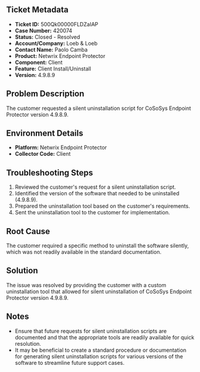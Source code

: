 ## Ticket Metadata
- **Ticket ID:** 500Qk00000FLDZaIAP
- **Case Number:** 420074
- **Status:** Closed - Resolved
- **Account/Company:** Loeb & Loeb
- **Contact Name:** Paolo Camba
- **Product:** Netwrix Endpoint Protector
- **Component:** Client
- **Feature:** Client Install/Uninstall
- **Version:** 4.9.8.9

## Problem Description
The customer requested a silent uninstallation script for CoSoSys Endpoint Protector version 4.9.8.9.

## Environment Details
- **Platform:** Netwrix Endpoint Protector
- **Collector Code:** Client

## Troubleshooting Steps
1. Reviewed the customer's request for a silent uninstallation script.
2. Identified the version of the software that needed to be uninstalled (4.9.8.9).
3. Prepared the uninstallation tool based on the customer's requirements.
4. Sent the uninstallation tool to the customer for implementation.

## Root Cause
The customer required a specific method to uninstall the software silently, which was not readily available in the standard documentation.

## Solution
The issue was resolved by providing the customer with a custom uninstallation tool that allowed for silent uninstallation of CoSoSys Endpoint Protector version 4.9.8.9.

## Notes
- Ensure that future requests for silent uninstallation scripts are documented and that the appropriate tools are readily available for quick resolution.
- It may be beneficial to create a standard procedure or documentation for generating silent uninstallation scripts for various versions of the software to streamline future support cases.